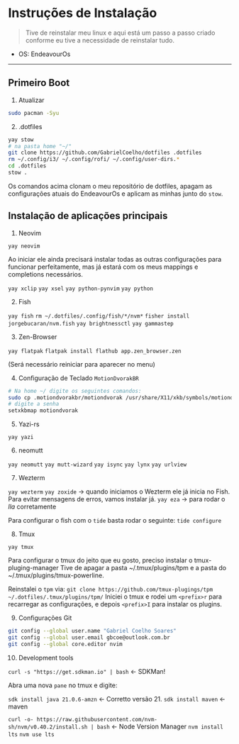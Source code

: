 # Instruções de Instalação

> Tive de reinstalar meu linux e aqui está um passo a passo criado conforme eu tive a necessidade de reinstalar tudo.

- OS: EndeavourOs

----------

## Primeiro Boot

1. Atualizar

```bash
sudo pacman -Syu
```

2. .dotfiles

```bash
yay stow
# na pasta home "~/"
git clone https://github.com/GabrielCoelho/dotfiles .dotfiles
rm ~/.config/i3/ ~/.config/rofi/ ~/.config/user-dirs.*
cd .dotfiles
stow .
```

Os comandos acima clonam o meu repositório de dotfiles, apagam as configurações atuais do EndeavourOs e aplicam as minhas junto do `stow`.

## Instalação de aplicações principais

1. Neovim

`yay neovim`

Ao iniciar ele ainda precisará instalar todas as outras configurações para funcionar perfeitamente, mas já estará com os meus mappings e completions necessários.

`yay xclip`
`yay xsel`
`yay python-pynvim`
`yay python`

2. Fish

`yay fish`
`rm ~/.dotfiles/.config/fish/*/nvm*`
`fisher install jorgebucaran/nvm.fish`
`yay brightnessctl`
`yay gammastep`

3. Zen-Browser

`yay flatpak`
`flatpak install flathub app.zen_browser.zen`

(Será necessário reiniciar para aparecer no menu)

4. Configuração de Teclado `MotionDvorakBR`

```bash
# Na home ~/ digite os seguintes comandos:
sudo cp .motiondvorakbr/motiondvorak /usr/share/X11/xkb/symbols/motiondvorak
# digite a senha
setxkbmap motiondvorak
```

5. Yazi-rs

`yay yazi`

6. neomutt

`yay neomutt`
`yay mutt-wizard`
`yay isync`
`yay lynx`
`yay urlview`

7. Wezterm

`yay wezterm`
`yay zoxide` -> quando iniciamos o Wezterm ele já inicia no Fish. Para evitar mensagens de erros, vamos instalar já.
`yay eza` -> para rodar o *lla* corretamente

Para configurar o fish com o `tide` basta rodar o seguinte: `tide configure`

8. Tmux

`yay tmux`

Para configurar o tmux do jeito que eu gosto, preciso instalar o tmux-pluging-manager
Tive de apagar a pasta ~/.tmux/plugins/tpm e a pasta do ~/.tmux/plugins/tmux-powerline.

Reinstalei o `tpm` via: `git clone https://github.com/tmux-plugings/tpm ~/.dotfiles/.tmux/plugins/tpm/`
Iniciei o tmux e rodei um `<prefix>r` para recarregar as configurações, e depois `<prefix>I` para instalar os plugins.

9. Configurações Git

```bash
git config --global user.name "Gabriel Coelho Soares"
git config --global user.email gbcoe@outlook.com.br
git config --global core.editor nvim

```


10. Development tools

`curl -s "https://get.sdkman.io" | bash` <- SDKMan!

Abra uma nova `pane` no tmux e digite:

`sdk install java 21.0.6-amzn` <- Corretto versão 21.
`sdk install maven` <- maven

`curl -o- https://raw.githubusercontent.com/nvm-sh/nvm/v0.40.2/install.sh | bash` <- Node Version Manager
`nvm install lts`
`nvm use lts`
